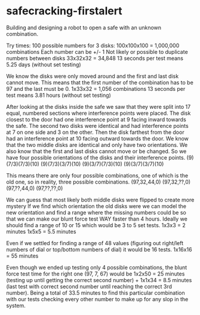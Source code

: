 # safecracking-firstalert
Building and designing a robot to open a safe with an unknown combination.

Try times:
100 possible numbers for 3 disks:
100x100x100 = 1,000,000 combinations
Each number can be +/- 1
Not likely or possible to duplicate numbers between disks
33x32x32 = 34,848
13 seconds per test means 5.25 days (without set testing)

We know the disks were only moved around and the first and last disk cannot move.
This means that the first number of the combination has to be 97 and the last must be 0.
1x33x32 = 1,056 combinations
13 seconds per test means 3.81 hours (without set testing)

After looking at the disks inside the safe we saw that they were split into 17 equal, numbered sections where interference points were placed.
The disk closest to the door had one interference point at 9 facing inward towards the safe.
The second two disks were identical and had interference points at 7 on one side and 3 on the other.
Then the disk farthest from the door had an interference point at 10 facing outward towards the door.
We know that the two middle disks are identical and only have two orientations.
We also know that the first and last disks cannot move or be changed.
So we have four possible orientations of the disks and their interference points.
(9)(7/3)(7/3)(10)
(9)(7/3)(3/7)(10)
(9)(3/7)(7/3)(10)
(9)(3/7)(3/7)(10)

This means there are only four possible combinations, one of which is the old one, so in reality, three possible combinations.
(97,32,44,0)
(97,32,??,0)
(97,??,44,0)
(97,??,??,0)

We can guess that most likely both middle disks were flipped to create more mystery
If we find which orientation the old disks were we can model the new orientation and find a range where the missing numbers could be so that we can make our blunt force test WAY faster than 4 hours. Ideally we should find a range of 10 or 15 which would be 3 to 5 set tests.
1x3x3 = 2 minutes
1x5x5 = 5.5 minutes

Even if we settled for finding a range of 48 values (figuring out right/left numbers of dial or top/bottom numbers of dial) it would be 16 tests.
1x16x16 = 55 minutes

Even though we ended up testing only 4 possible combinations, the blunt force test time for the right one (97, 7, 67) would be
1x2x50 = 25 minutes (testing up until getting the correct second number) + 1x1x34 = 8.5 minutes (last test with correct second number until reaching the correct 3rd number).
Being a total of 33.5 minutes to find this particular combination with our tests checking every other number to make up for any slop in the system.
